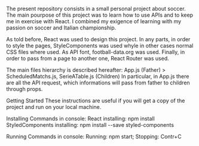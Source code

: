 The present repository consists in a small personal project about soccer. The main pourpose of this project was to learn how to use APIs and to keep me in exercise with React. I combined my exigence of learning with my passion on soccer and Italian championship.

As told before, React was used to design this project. In any parts, in order to style the pages, StyleComponents was used whyle in other cases normal CSS files where used. As API font, football-data.org was used. Finally, in order to pass from a page to another one, React Router was used.

The main files hierarchy is described hereafter:
App.js (Father) > ScheduledMatchs.js, SerieATable.js (Children)
In particular, in App.js there are all the API request, which informations will pass from father to children through props.



Getting Started
These instructions are useful if you will get a copy of the project and run on your local machine.

Installing
Commands in console:
React installing: npm install
StyledComponents installing: npm install --save styled-components

Running
Commands in console:
Running: npm start;
Stopping: Contr+C
